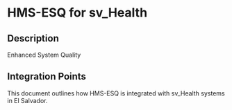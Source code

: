 # HMS-ESQ for sv_Health

## Description

Enhanced System Quality

## Integration Points

This document outlines how HMS-ESQ is integrated with sv_Health systems in El Salvador.
